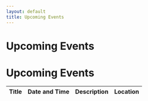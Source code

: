```yaml
---
layout: default
title: Upcoming Events
---
```


# Upcoming Events

<html>
<body>
    <h1>Upcoming Events</h1>
    <table>
        <thead>
            <tr>
                <th>Title</th>
                <th>Date and Time</th>
                <th>Description</th>
                <th>Location</th>
            </tr>
        </thead>
        <tbody id="events-list"></tbody>
    </table>
    <script src="script_02.js"></script>
</body>
</html>
